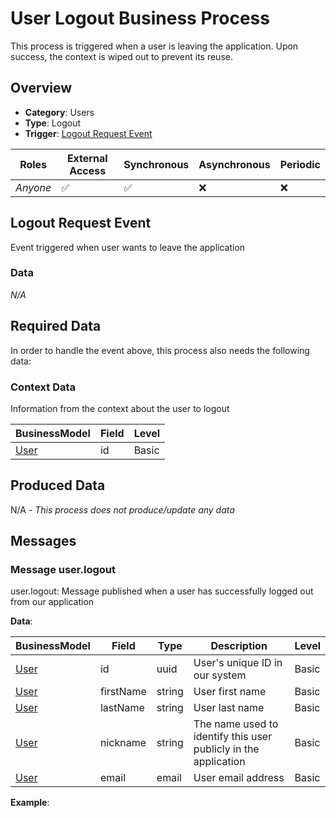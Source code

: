 # User Logout Business Process
This process is triggered when a user is leaving the application. Upon success, the context is wiped out to prevent its reuse.

## Overview
 - **Category**: Users
 - **Type**: Logout
 - **Trigger**: [Logout Request Event](#logout-request-event)

| Roles | External Access | Synchronous | Asynchronous | Periodic |
| ----- | --------------- | ----------- | ------------ | -------- |
| *Anyone* | :white_check_mark: | :white_check_mark: | :x: | :x:

## Logout Request Event
Event triggered when user wants to leave the application
### Data
*N/A*

## Required Data
In order to handle the event above, this process also needs the following data:
### Context Data
Information from the context about the user to logout

| BusinessModel | Field | Level |
| ------------- | ----- | ----- |
| [User](../DataModel/Overview.md#user) | id | Basic |



## Produced Data
N/A - *This process does not produce/update any data*

## Messages
### Message user.logout
user.logout: Message published when a user has successfully logged out from our application

**Data**:

| BusinessModel | Field | Type | Description | Level |
| ------------- | ----- | ---- | ----------- | ------|
| [User](../DataModel/Overview.md#user) | id | uuid | User&#039;s unique ID in our system | Basic |
| [User](../DataModel/Overview.md#user) | firstName | string | User first name | Basic |
| [User](../DataModel/Overview.md#user) | lastName | string | User last name | Basic |
| [User](../DataModel/Overview.md#user) | nickname | string | The name used to identify this user publicly in the application | Basic |
| [User](../DataModel/Overview.md#user) | email | email | User email address | Basic |

**Example**:
